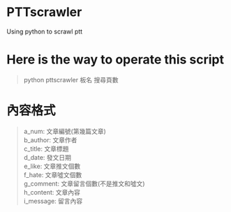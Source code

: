 # PTTscrawler
Using python to scrawl ptt


# Here is the way to operate this script
> python pttscrawler 板名 搜尋頁數

# 內容格式
> a_num: 文章編號(第幾篇文章) <br>
> b_author: 文章作者 <br>
> c_title: 文章標題 <br>
> d_date: 發文日期 <br>
> e_like: 文章推文個數 <br>
> f_hate: 文章噓文個數 <br>
> g_comment: 文章留言個數(不是推文和噓文) <br>
> h_content: 文章內容 <br>
> i_message: 留言內容 <br>
